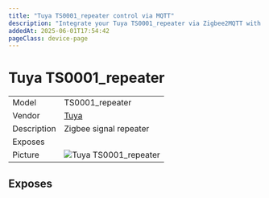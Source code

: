 ```yaml
---
title: "Tuya TS0001_repeater control via MQTT"
description: "Integrate your Tuya TS0001_repeater via Zigbee2MQTT with whatever smart home infrastructure you are using without the vendor's bridge or gateway."
addedAt: 2025-06-01T17:54:42
pageClass: device-page
---
```


<!-- !!!! -->
<!-- ATTENTION: This file is auto-generated through docgen! -->
<!-- You can only edit the "Notes"-Section between the two comment lines "Notes BEGIN" and "Notes END". -->
<!-- Do not use h1 or h2 heading within "## Notes"-Section. -->
<!-- !!!! -->

# Tuya TS0001_repeater

|     |     |
|-----|-----|
| Model | TS0001_repeater  |
| Vendor  | [Tuya](/supported-devices/#v=Tuya)  |
| Description | Zigbee signal repeater |
| Exposes |  |
| Picture | ![Tuya TS0001_repeater](https://www.zigbee2mqtt.io/images/devices/TS0001_repeater.png) |


<!-- Notes BEGIN: You can edit here. Add "## Notes" headline if not already present. -->


<!-- Notes END: Do not edit below this line -->




## Exposes



